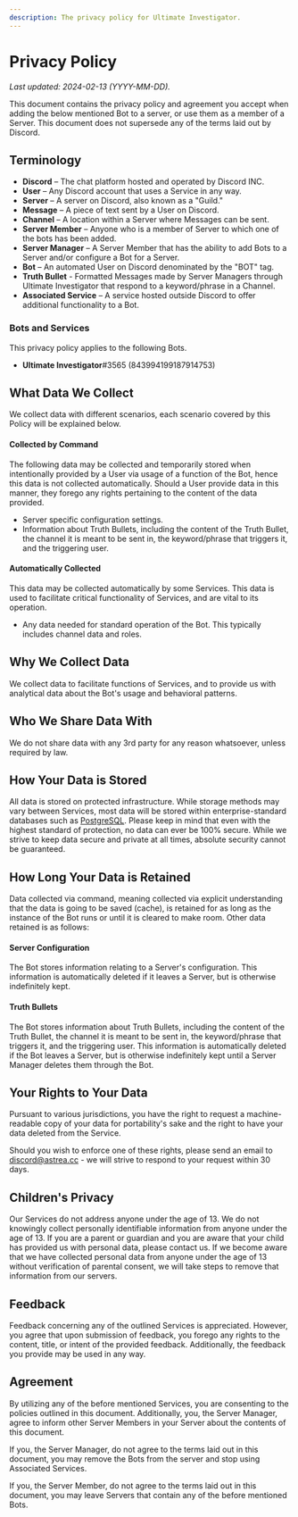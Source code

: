 ```yaml
---
description: The privacy policy for Ultimate Investigator.
---
```


# Privacy Policy

*Last updated: 2024-02-13 (YYYY-MM-DD).*

This document contains the privacy policy and agreement you accept when adding the below mentioned Bot to a server, or use them as a member of a Server. This document does not supersede any of the terms laid out by Discord.

## Terminology

-   **Discord** – The chat platform hosted and operated by Discord INC.
-   **User** – Any Discord account that uses a Service in any way.
-   **Server** – A server on Discord, also known as a "Guild."
-   **Message** – A piece of text sent by a User on Discord.
-   **Channel** – A location within a Server where Messages can be sent.
-   **Server Member** – Anyone who is a member of Server to which one of the bots has been added.
-   **Server Manager** – A Server Member that has the ability to add Bots to a Server and/or configure a Bot for a Server.
-   **Bot** – An automated User on Discord denominated by the "BOT" tag.
-   **Truth Bullet** - Formatted Messages made by Server Managers through Ultimate Investigator that respond to a keyword/phrase in a Channel.
-   **Associated Service** – A service hosted outside Discord to offer additional functionality to a Bot.

### Bots and Services

This privacy policy applies to the following Bots.
-   **Ultimate Investigator**#3565 (843994199187914753)

## What Data We Collect

We collect data with different scenarios, each scenario covered by this Policy will be explained below.

#### Collected by Command

The following data may be collected and temporarily stored when intentionally provided by a User via usage of a function of the Bot, hence this data is not collected automatically. Should a User provide data in this manner, they forego any rights pertaining to the content of the data provided.

-   Server specific configuration settings.
-   Information about Truth Bullets, including the content of the Truth Bullet, the channel it is meant to be sent in, the keyword/phrase that triggers it, and the triggering user.

#### Automatically Collected

This data may be collected automatically by some Services. This data is used to facilitate critical functionality of Services, and are vital to its operation.

-   Any data needed for standard operation of the Bot. This typically includes channel data and roles.

## Why We Collect Data

We collect data to facilitate functions of Services, and to provide us with analytical data about the Bot's usage and behavioral patterns.

## Who We Share Data With

We do not share data with any 3rd party for any reason whatsoever, unless required by law.

## How Your Data is Stored

All data is stored on protected infrastructure. While storage methods may vary between Services, most data will be stored within enterprise-standard databases such as [PostgreSQL](https://www.postgresql.org/). Please keep in mind that even with the highest standard of protection, no data can ever be 100% secure. While we strive to keep data secure and private at all times, absolute security cannot be guaranteed.

## How Long Your Data is Retained

Data collected via command, meaning collected via explicit understanding that the data is going to be saved (cache), is retained for as long as the instance of the Bot runs or until it is cleared to make room. Other data retained is as follows:

#### Server Configuration

The Bot stores information relating to a Server's configuration. This information is automatically deleted if it leaves a Server, but is otherwise indefinitely kept.

#### Truth Bullets

The Bot stores information about Truth Bullets, including the content of the Truth Bullet, the channel it is meant to be sent in, the keyword/phrase that triggers it, and the triggering user. This information is automatically deleted if the Bot leaves a Server, but is otherwise indefinitely kept until a Server Manager deletes them through the Bot.

## Your Rights to Your Data

Pursuant to various jurisdictions, you have the right to request a machine-readable copy of your data for portability's sake and the right to have your data deleted from the Service.

Should you wish to enforce one of these rights, please send an email to [discord@astrea.cc](mailto:discord@astrea.cc) - we will strive to respond to your request within 30 days.

## Children's Privacy

Our Services do not address anyone under the age of 13. We do not knowingly collect personally identifiable information from anyone under the age of 13. If you are a parent or guardian and you are aware that your child has provided us with personal data, please contact us. If we become aware that we have collected personal data from anyone under the age of 13 without verification of parental consent, we will take steps to remove that information from our servers.

## Feedback

Feedback concerning any of the outlined Services is appreciated. However, you agree that upon submission of feedback, you forego any rights to the content, title, or intent of the provided feedback. Additionally, the feedback you provide may be used in any way.

## Agreement

By utilizing any of the before mentioned Services, you are consenting to the policies outlined in this document. Additionally, you, the Server Manager, agree to inform other Server Members in your Server about the contents of this document.

If you, the Server Manager, do not agree to the terms laid out in this document, you may remove the Bots from the server and stop using Associated Services.

If you, the Server Member, do not agree to the terms laid out in this document, you may leave Servers that contain any of the before mentioned Bots.